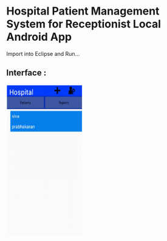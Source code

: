 # Hospital Patient Management System for Receptionist Local Android App

Import into Eclipse and Run...

## Interface :

<img src="https://raw.githubusercontent.com/ManoBalaR/Android-Programming-Projects/master/Hospital%20Receptionist%20Management%20App/Screenshot%203.PNG" alt="alt text" width="200" height="400">
